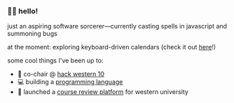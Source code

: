 ### 👋👋 hello!

just an aspiring software sorcerer—currently casting spells in javascript and summoning bugs

at the moment: exploring keyboard-driven calendars (check it out [here](https://project-kalendar.vercel.app/)!)

some cool things I've been up to:
- 💜 co-chair @ [hack western 10](https://github.com/hackwestern/hackwestern)
- 💻 building a [programming language](https://github.com/MaazSiddiqi/zlang)
- 🚀 launched a [course review platform](https://github.com/Western-Rank/western-rank) for western university

<!--
**MaazSiddiqi/MaazSiddiqi** is a ✨ _special_ ✨ repository because its `README.md` (this file) appears on your GitHub profile.

Here are some ideas to get you started:

- 🔭 I’m currently working on ...
- 🌱 I’m currently learning ...
- 👯 I’m looking to collaborate on ...
- 🤔 I’m looking for help with ...
- 💬 Ask me about ...
- 📫 How to reach me: ...
- 😄 Pronouns: ...
- ⚡ Fun fact: ...
-->
